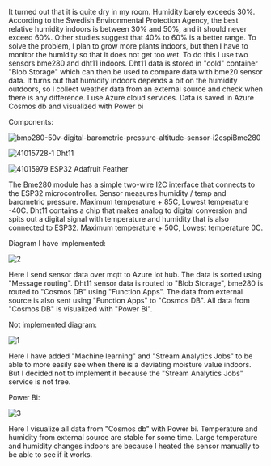 
It turned out that it is quite dry in my room. Humidity barely exceeds 30%. According to the Swedish Environmental Protection Agency, the best relative humidity indoors is between 30% and 50%, and it should never exceed 60%. Other studies suggest that 40% to 60% is a better range.
To solve the problem, I plan to grow more plants indoors, but then I have to monitor the humidity so that it does not get too wet.
To do this I use two sensors bme280 and dht11 indoors. Dht11 data is stored in "cold" container "Blob Storage" which can then be used to compare data with bme20 sensor data.
It turns out that humidity indoors depends a bit on the humidity outdoors, so I collect weather data from an external source and check when there is any difference.
I use Azure cloud services. Data is saved in Azure Cosmos db and visualized with Power bi


Components:


 
![bmp280-50v-digital-barometric-pressure-altitude-sensor-i2cspi](https://user-images.githubusercontent.com/71280566/163167546-49b3b61d-047d-499d-aa34-c8a3e4ffe507.jpg)Bme280



![41015728-1](https://user-images.githubusercontent.com/71280566/163166280-6def7d31-2126-42b8-89b2-fe7727a09472.jpg) Dht11


![41015979](https://user-images.githubusercontent.com/71280566/163166335-e1d63906-78bf-4e88-ab65-2e7d22585c75.jpg) ESP32 Adafruit Feather 




The Bme280 module has a simple two-wire I2C interface that connects to the ESP32 microcontroller. Sensor measures humidity / temp and barometric pressure. Maximum temperature + 85C, Lowest temperature -40C.
Dht11 contains a chip that makes analog to digital conversion and spits out a digital signal with temperature and humidity that is also connected to ESP32. Maximum temperature + 50C, Lowest temperature 0C.


Diagram I have implemented:


![2](https://user-images.githubusercontent.com/71280566/163168649-eed4f32b-6835-4103-ad68-73645e05319e.PNG)

Here I send sensor data over mqtt to Azure Iot hub. The data is sorted using "Message routing". Dht11 sensor data is routed to "Blob Storage", bme280 is routed to "Cosmos DB" using "Function Apps". The data from external source is also sent using "Function Apps" to "Cosmos DB". All data from "Cosmos DB" is visualized with "Power Bi".

Not implemented diagram:


![1](https://user-images.githubusercontent.com/71280566/163169028-618eb0ca-6025-4222-b59a-95b34808d235.PNG)

Here I have added "Machine learning" and "Stream Analytics Jobs" to be able to more easily see when there is a deviating moisture value indoors.
But I decided not to implement it because the "Stream Analytics Jobs" service is not free.


Power Bi:



![3](https://user-images.githubusercontent.com/71280566/163169367-b2ed9946-7e59-4c7e-83c7-f8225e2b40ef.PNG)

Here I visualize all data from "Cosmos db" with Power bi.
Temperature and humidity from external source are stable for some time. Large temperature and humidity changes indoors are because I heated the sensor manually to be able to see if it works.
